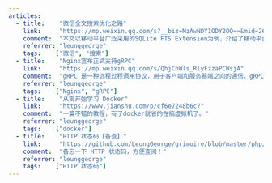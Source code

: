 ```yaml
---
articles:
  - title:    "微信全文搜索优化之路"
    link:     "https://mp.weixin.qq.com/s?__biz=MzAwNDY1ODY2OQ==&mid=2649286786&idx=1&sn=338a1c65b54a2305d00154217b302033"
    comment:  "本文以移动平台广泛采用的SQLite FTS Extension为例，介绍了移动平台FTS的基本原理，结合微信安卓客户端自身实践，重点讲述微信在FTS上的一些性能优化经验。"
    referrer: "leunggeorge"
    tags:    ["微信", "搜索"]
  - title:    "Nginx宣布正式支持gRPC"
    link:     "https://mp.weixin.qq.com/s/QhjChWls_RlyFzzaPCWsjA"
    comment:  "gRPC 是一种远程过程调用协议，用于客户端和服务器端之间的通信。gRPC 紧凑小巧，跨多种编程语言，同时支持请求与响应式的交互方式和流式交互方式。gRPC 因其跨语言特性和简洁的设计变得越来越流行，其中服务网格的实现就使用了 gRPC。"
    referrer: "leunggeorge"
    tags:    ["Nginx", "gRPC"]
  - title:    "从零开始学习 Docker"
    link:     "https://www.jianshu.com/p/cf6e7248b6c7"
    comment:  "一篇不错的教程，有了docker就省的在搞虚拟机了。"
    referrer: "leunggeorge"
    tags:    ["docker"]
  - title:    "HTTP 状态码【备查】"
    link:     "https://github.com/LeungGeorge/grimoire/blob/master/php/httpji-chu/httpzhuang-tai-ma.md"
    comment:  "备忘一下 HTTP 状态码，方便查阅！"
    referrer: "leunggeorge"
    tags:    ["HTTP 状态码"]
---
```

